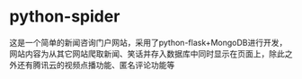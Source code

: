 # python-spider
这是一个简单的新闻咨询门户网站，采用了python-flask+MongoDB进行开发，网站内容为从其它网站爬取新闻、笑话并存入数据库中同时显示在页面上，除此之外还有腾讯云的视频点播功能、匿名评论功能等
